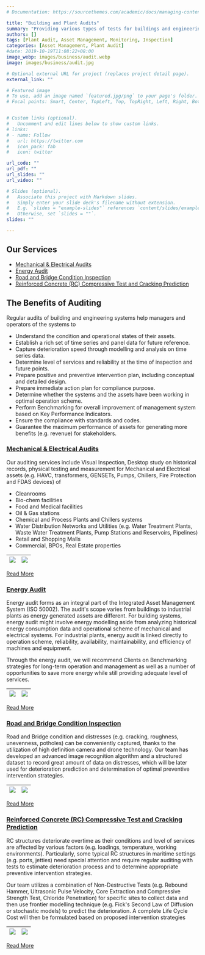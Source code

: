```yaml
---
# Documentation: https://sourcethemes.com/academic/docs/managing-content/

title: "Building and Plant Audits"
summary: "Providing various types of tests for buildings and engineering systems to capture reliability, operational efficiency of assets, then proposing improvement programs for saving energy and operational costs"
authors: []
tags: [Plant Audit, Asset Management, Monitoring, Inspection]
categories: [Asset Management, Plant Audit]
#date: 2019-10-19T11:08:22+08:00
image_webp: images/business/audit.webp
image: images/business/audit.jpg

# Optional external URL for project (replaces project detail page).
external_link: ""

# Featured image
# To use, add an image named `featured.jpg/png` to your page's folder.
# Focal points: Smart, Center, TopLeft, Top, TopRight, Left, Right, BottomLeft, Bottom, BottomRight.


# Custom links (optional).
#   Uncomment and edit lines below to show custom links.
# links:
# - name: Follow
#   url: https://twitter.com
#   icon_pack: fab
#   icon: twitter

url_code: ""
url_pdf: ""
url_slides: ""
url_video: ""

# Slides (optional).
#   Associate this project with Markdown slides.
#   Simply enter your slide deck's filename without extension.
#   E.g. `slides = "example-slides"` references `content/slides/example-slides.md`.
#   Otherwise, set `slides = ""`.
slides: ""

---
```

## **Our Services**
- [Mechanical & Electrical Audits](/blog/mep)
- [Energy Audit](/blog/energy)
- [Road and Bridge Condition Inspection](/blog/roadbridge)
- [Reinforced Concrete (RC) Compressive Test and Cracking Prediction](/blog/rcstructure)

## **The Benefits of Auditing**

Regular audits of building and engineering systems help managers and operators of the systems to

- Understand the condition and operational states of their assets.
- Establish a rich set of time series and panel data for future reference.
- Capture deterioration speed through modelling and analysis on time series data.
- Determine level of services and reliability at the time of inspection and future points.
- Prepare positive and preventive intervention plan, including conceptual and detailed design.
- Prepare immediate action plan for compliance purpose.
- Determine whether the systems and the assets have been working in optimal operation scheme.
- Perform Benchmarking for overall improvement of management system based on Key Performance Indicators.
- Ensure the compliance with standards and codes.
- Guarantee the maximum performance of assets for generating more benefits (e.g. revenue) for stakeholders.

<!-- Our team is capable of providing auditing services such as -->

### [Mechanical & Electrical Audits](/blog/mep)
Our auditing services include Visual Inspection, Desktop study on historical records, physical testing and measurement for Mechanical and Electrical assets (e.g. HAVC, transformers, GENSETs, Pumps, Chillers, Fire Protection and FDAS devices) of

  - Cleanrooms
  - Bio-chem facilities
  - Food and Medical facilities
  - Oil & Gas stations
  - Chemical and Process Plants and Chillers systems
  - Water Distribution Networks and Utilities (e.g. Water Treatment Plants, Waste Water Treatment Plants, Pump Stations and Reservoirs, Pipelines)
  - Retail and Shopping Malls
  - Commercial, BPOs,  Real Estate properties

<!-- ![](/img/auditing/pump.png?thumbnail) -->

<!-- <img src="/img/auditing/pump.png", alt="Markdown Monster icon", style="float: left; margin-right: 10px;" /> -->


<!-- <img src="/static/img/auditing/pump.png" alt="Kitten"	title="A cute kitten" width="150" height="100" /> -->
<!-- #### HVAC Mechanical Auditing and Design
- Design & analysis of
  - Cleanrooms
  - Bio-chem facilities
  - Food and Medical Industries
  - Oil & Gas
  - Chemical and Process Plants and Chillers systems
  - Water Distribution Networks and Utilities
  - Retail and Shopping Malls
  - Commercial & BPOs
  - Real Estate Development
 -->
<!-- ### [Energy and Electrical Audit](sfd) -->

<!-- ![](/img/auditing/pump.png?thumbnail) -->

 | ![](/images/auditing/ncx_genset2.jpg)|![](/images/auditing/ncx_substation.jpg)
|:---:|:---:|


<!-- | http://videoblocks.com | http://audioblocks.com | http://graphicstock.com | -->

[Read More](/blog/mep)

### [Energy Audit](/business/energy)
Energy audit forms as an integral part of the Integrated Asset Management System (ISO 50002). The audit's scope varies from buildings to industrial plants as energy generated assets are different. For building systems, energy audit might involve energy modelling aside from analyzing historical energy consumption data and operational scheme of mechanical and electrical systems. For industrial plants, energy audit is linked directly to operation scheme, reliability, availability, maintainability, and efficiency of machines and equipment.

Through the energy audit, we will recommend Clients on Benchmarking strategies for long-term operation and management as well as a number of opportunities to save more energy while still providing adequate level of services.

| ![](/images/analysis/ch05_fig_energy_correlation.png)|![](/images/analysis/ch05_fig_energy_analysis.png)
|:---:|:---:|

[Read More](/blog/energy)

### [Road and Bridge Condition Inspection](/blog/roadbridge)
Road and Bridge condition and distresses (e.g. cracking, roughness, unevenness, potholes) can be conveniently captured, thanks to the utilization of high definition camera and drone technology. Our team has developed an advanced image recognition algorithm and a structured dataset to record great amount of data on distresses, which will be later used for deterioration prediction and determination of optimal preventive intervention strategies.

| ![](/images/auditing/roadinspection.png)|![](/images/auditing/bridgeinspection.png)
|:---:|:---:|

[Read More](/blog/roadbridge)

### [Reinforced Concrete (RC) Compressive Test and Cracking Prediction](/blog/rcstructure)
RC structures deteriorate overtime as their conditions and level of services are affected by various factors (e.g. loadings, temperature, working environments). Particularly, some typical RC structures in maritime settings (e.g. ports, jetties) need special attention and require regular auditing with tests to estimate deterioration process and to determine appropriate preventive intervention strategies.

Our team utilizes a combination of Non-Destructive Tests (e.g. Rebound Hammer, Ultrasonic Pulse Velocity, Core Extraction and Compressive Strength Test, Chloride Penetration) for specific sites to collect data and then use frontier modelling technique (e.g. Fick's Second Law of Diffusion or stochastic models) to predict the deterioration. A complete Life Cycle Cost will then be formulated based on proposed intervention strategies

| ![](/images/auditing/jetty.png)|![](/images/auditing/concretecoring.png)
|:---:|:---:|


[Read More](/blog/rcstructure)


<!-- Back to [Services](/service) -->
